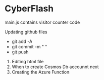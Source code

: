 # CyberFlash
 main.js contains visitor counter code 

Updating github files 
- git add -A
- git commit -m " " 
- git push 

1. Editing html file 
2. When to create Cosmos Db accounnt next 
3. Creating the Azure Function